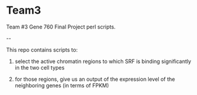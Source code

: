 Team3
=====

Team #3 Gene 760 Final Project perl scripts.

--

This repo contains scripts to:

1. select the active chromatin regions to which SRF is binding significantly in the two cell types


2. for those regions, give us an output of the expression level of the neighboring genes (in terms of FPKM)




